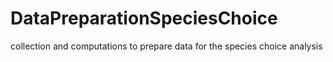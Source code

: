 # DataPreparationSpeciesChoice
collection and computations to prepare data for the species choice analysis
